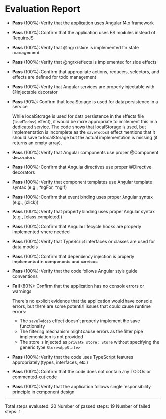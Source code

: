 # Evaluation Report

- **Pass** (100%): Verify that the application uses Angular 14.x framework
- **Pass** (100%): Confirm that the application uses ES modules instead of RequireJS
- **Pass** (100%): Verify that @ngrx/store is implemented for state management
- **Pass** (100%): Verify that @ngrx/effects is implemented for side effects
- **Pass** (100%): Confirm that appropriate actions, reducers, selectors, and effects are defined for todo management
- **Pass** (100%): Verify that Angular services are properly injectable with @Injectable decorator
- **Pass** (90%): Confirm that localStorage is used for data persistence in a service
  
  While localStorage is used for data persistence in the effects file (`loadTodos$` effect), it would be more appropriate to implement this in a dedicated service. The code shows that localStorage is used, but implementation is incomplete as the `saveTodos$` effect mentions that it should save to localStorage but the actual implementation is missing (it returns an empty array).

- **Pass** (100%): Verify that Angular components use proper @Component decorators
- **Pass** (100%): Confirm that Angular directives use proper @Directive decorators
- **Pass** (100%): Verify that component templates use Angular template syntax (e.g., *ngFor, *ngIf)
- **Pass** (100%): Confirm that event binding uses proper Angular syntax (e.g., (click))
- **Pass** (100%): Verify that property binding uses proper Angular syntax (e.g., [class.completed])
- **Pass** (100%): Confirm that Angular lifecycle hooks are properly implemented where needed
- **Pass** (100%): Verify that TypeScript interfaces or classes are used for data models
- **Pass** (100%): Confirm that dependency injection is properly implemented in components and services
- **Pass** (100%): Verify that the code follows Angular style guide conventions
- **Fail** (80%): Confirm that the application has no console errors or warnings
  
  There's no explicit evidence that the application would have console errors, but there are some potential issues that could cause runtime errors:
  - The `saveTodos$` effect doesn't properly implement the save functionality
  - The filtering mechanism might cause errors as the filter pipe implementation is not provided
  - The store is injected as `private store: Store` without specifying the generic type `Store<AppState>`

- **Pass** (100%): Verify that the code uses TypeScript features appropriately (types, interfaces, etc.)
- **Pass** (100%): Confirm that the code does not contain any TODOs or commented-out code
- **Pass** (100%): Verify that the application follows single responsibility principle in component design

---

Total steps evaluated: 20
Number of passed steps: 19
Number of failed steps: 1